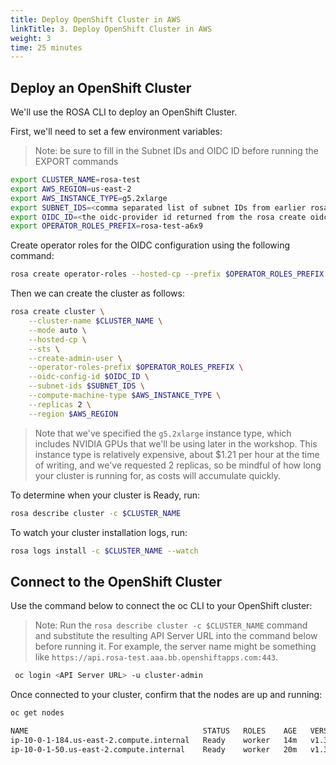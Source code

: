 ```yaml
---
title: Deploy OpenShift Cluster in AWS
linkTitle: 3. Deploy OpenShift Cluster in AWS
weight: 3
time: 25 minutes
---
```


## Deploy an OpenShift Cluster 

We'll use the ROSA CLI to deploy an OpenShift Cluster. 

First, we'll need to set a few environment variables: 

> Note: be sure to fill in the Subnet IDs and OIDC ID before running the EXPORT commands

``` bash
export CLUSTER_NAME=rosa-test
export AWS_REGION=us-east-2
export AWS_INSTANCE_TYPE=g5.2xlarge
export SUBNET_IDS=<comma separated list of subnet IDs from earlier rosa create network command>
export OIDC_ID=<the oidc-provider id returned from the rosa create oidc-config command> 
export OPERATOR_ROLES_PREFIX=rosa-test-a6x9
```

Create operator roles for the OIDC configuration using the following command: 

``` bash
rosa create operator-roles --hosted-cp --prefix $OPERATOR_ROLES_PREFIX --oidc-config-id $OIDC_ID
```

Then we can create the cluster as follows: 

``` bash
rosa create cluster \
    --cluster-name $CLUSTER_NAME \
    --mode auto \
    --hosted-cp \
    --sts \
    --create-admin-user \
    --operator-roles-prefix $OPERATOR_ROLES_PREFIX \
    --oidc-config-id $OIDC_ID \
    --subnet-ids $SUBNET_IDS \
    --compute-machine-type $AWS_INSTANCE_TYPE \
    --replicas 2 \
    --region $AWS_REGION 
```

> Note that we've specified the `g5.2xlarge` instance type, which includes NVIDIA 
> GPUs that we'll be using later in the workshop.  This instance type is relatively expensive, 
> about $1.21 per hour at the time of writing, and we've requested 2 replicas, 
> so be mindful of how long your cluster is running for, as costs will accumulate quickly.

To determine when your cluster is Ready, run:

``` bash
rosa describe cluster -c $CLUSTER_NAME
```

To watch your cluster installation logs, run:

``` bash
rosa logs install -c $CLUSTER_NAME --watch
```

## Connect to the OpenShift Cluster

Use the command below to connect the oc CLI to your OpenShift cluster: 

> Note: Run the `rosa describe cluster -c $CLUSTER_NAME` command and substitute the
> resulting API Server URL into the command below before running it. For example, 
> the server name might be something like `https://api.rosa-test.aaa.bb.openshiftapps.com:443`.

``` bash
 oc login <API Server URL> -u cluster-admin
```

Once connected to your cluster, confirm that the nodes are up and running: 

``` bash
oc get nodes

NAME                                       STATUS   ROLES    AGE   VERSION
ip-10-0-1-184.us-east-2.compute.internal   Ready    worker   14m   v1.31.11
ip-10-0-1-50.us-east-2.compute.internal    Ready    worker   20m   v1.31.11
```

